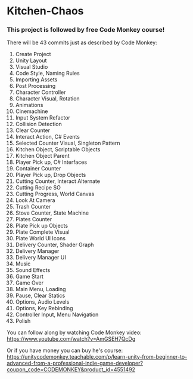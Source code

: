 # Kitchen-Chaos
### This project is followed by free Code Monkey course!

There will be 43 commits just as described by Code Monkey: 
1. Create Project
2. Unity Layout
3. Visual Studio
4. Code Style, Naming Rules
5. Importing Assets
6. Post Processing
7. Character Controller
8. Character Visual, Rotation
9. Animations
10. Cinemachine
11. Input System Refactor
12. Collision Detection
13. Clear Counter
14. Interact Action, C# Events
15. Selected Counter Visual, Singleton Pattern
16. Kitchen Object, Scriptable Objects
17. Kitchen Object Parent
18. Player Pick up, C# Interfaces
19. Container Counter
20. Player Pick up, Drop Objects
21. Cutting Counter, Interact Alternate
22. Cutting Recipe SO
23. Cutting Progress, World Canvas
24. Look At Camera
25. Trash Counter
26. Stove Counter, State Machine
27. Plates Counter
28. Plate Pick up Objects
29. Plate Complete Visual
30. Plate World UI Icons
31. Delivery Counter, Shader Graph
32. Delivery Manager
33. Delivery Manager UI
34. Music
35. Sound Effects
36. Game Start
37. Game Over
38. Main Menu, Loading
39. Pause, Clear Statics
40. Options, Audio Levels
41. Options, Key Rebinding
42. Controller Input, Menu Navigation
43. Polish

You can follow along by watching Code Monkey video: https://www.youtube.com/watch?v=AmGSEH7QcDg

Or if you have money you can buy he's course: https://unitycodemonkey.teachable.com/p/learn-unity-from-beginner-to-advanced-from-a-professional-indie-game-developer?coupon_code=CODEMONKEY&product_id=4551492


